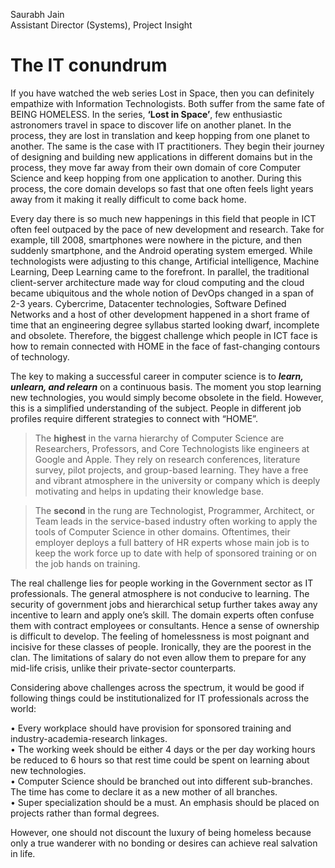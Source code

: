 Saurabh Jain  
Assistant Director (Systems), Project Insight

The IT conundrum
================
If you have watched the web series Lost in Space, then you can definitely empathize with Information Technologists. Both suffer from the same fate of BEING HOMELESS. In the series, **‘Lost in Space’**, few enthusiastic astronomers travel in space to discover life on another planet. In the process, they are lost in translation and keep hopping from one planet to another. The same is the case with IT practitioners. They begin their journey of designing and building new applications in different domains but in the process, they move far away from their own domain of core Computer Science and keep hopping from one application to another. During this process, the core domain develops so fast that one often feels light years away from it making it really difficult to come back home.  

Every day there is so much new happenings in this field that people in ICT often feel outpaced by the pace of new development and research. Take for example, till 2008, smartphones were nowhere in the picture, and then suddenly smartphone, and the Android operating system emerged. While technologists were adjusting to this change, Artificial intelligence, Machine Learning, Deep Learning came to the forefront. In parallel, the traditional client-server architecture made way for cloud computing and the cloud became ubiquitous and the whole notion of DevOps changed in a span of 2-3 years. Cybercrime, Datacenter technologies, Software Defined Networks and a host of other development happened in a short frame of time that an engineering degree syllabus started looking dwarf, incomplete and obsolete. Therefore, the biggest challenge which people in ICT face is how to remain connected with HOME in the face of fast-changing contours of technology.  

The key to making a successful career in computer science is to ***learn, unlearn, and relearn*** on a continuous basis. The moment you stop learning new technologies, you would simply become obsolete in the field. However, this is a simplified understanding of the subject. People in different job profiles require different strategies to connect with “HOME”. 

>The **highest** in the varna hierarchy of Computer Science are Researchers, Professors, and Core Technologists like engineers at Google and Apple. They rely on research conferences, literature survey, pilot projects, and group-based learning. They have a free and vibrant atmosphere in the university or company which is deeply motivating and helps in updating their knowledge base.

>The **second** in the rung are Technologist, Programmer, Architect, or Team leads in the service-based industry often working to apply the tools of Computer Science in other domains.   Oftentimes, their employer deploys a full battery of HR experts whose main job is to keep the work force up to date with help of sponsored training or on the job hands on training.

The real challenge lies for people working in the Government sector as IT professionals. The general atmosphere is not conducive to learning. The security of government jobs and hierarchical setup further takes away any incentive to learn and apply one’s skill. The domain experts often confuse them with contract employees or consultants. Hence a sense of ownership is difficult to develop. The feeling of homelessness is most poignant and incisive for these classes of people. Ironically, they are the poorest in the clan. The limitations of salary do not even allow them to prepare for any mid-life crisis, unlike their private-sector counterparts.


Considering above challenges across the spectrum, it would be good if following things could be institutionalized for IT professionals across the world:

•	Every workplace should have provision for sponsored training and industry-academia-research linkages.  
•	The working week should be either 4 days or the per day working hours be reduced to 6 hours so that rest time could be spent on learning about new technologies.  
•	Computer Science should be branched out into different sub-branches. The time has come to declare it as a new mother of all branches.  
•	Super specialization should be a must. An emphasis should be placed on projects rather than formal degrees.  

However, one should not discount the luxury of being homeless because only a true wanderer with no bonding or desires can achieve real salvation in life.
